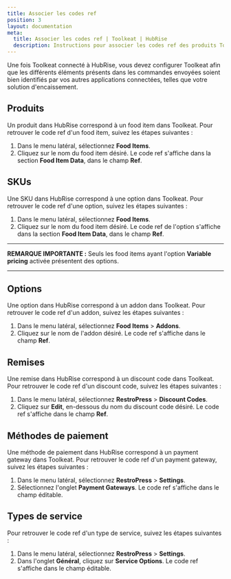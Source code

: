 ```yaml
---
title: Associer les codes ref
position: 3
layout: documentation
meta:
  title: Associer les codes ref | Toolkeat | HubRise
  description: Instructions pour associer les codes ref des produits Toolkeat avec d'autres applications connectées à HubRise pour la synchronisation des données.
---
```


Une fois Toolkeat connecté à HubRise, vous devez configurer Toolkeat afin que les différents éléments présents dans les commandes envoyées soient bien identifiés par vos autres applications connectées, telles que votre solution d'encaissement.

## Produits

Un produit dans HubRise correspond à un food item dans Toolkeat. Pour retrouver le code ref d'un food item, suivez les étapes suivantes :

1. Dans le menu latéral, sélectionnez **Food Items**.
1. Cliquez sur le nom du food item désiré. Le code ref s'affiche dans la section **Food Item Data**, dans le champ **Ref**.

## SKUs

Une SKU dans HubRise correspond à une option dans Toolkeat. Pour retrouver le code ref d'une option, suivez les étapes suivantes :

1. Dans le menu latéral, sélectionnez **Food Items**.
1. Cliquez sur le nom du food item désiré. Le code ref de l'option s'affiche dans la section **Food Item Data**, dans le champ **Ref**.

---

**REMARQUE IMPORTANTE :** Seuls les food items ayant l'option **Variable pricing** activée présentent des options.

---

## Options

Une option dans HubRise correspond à un addon dans Toolkeat. Pour retrouver le code ref d'un addon, suivez les étapes suivantes :

1. Dans le menu latéral, sélectionnez **Food Items** > **Addons**.
1. Cliquez sur le nom de l'addon désiré. Le code ref s'affiche dans le champ **Ref**.

## Remises

Une remise dans HubRise correspond à un discount code dans Toolkeat. Pour retrouver le code ref d'un discount code, suivez les étapes suivantes :

1. Dans le menu latéral, sélectionnez **RestroPress** > **Discount Codes**.
1. Cliquez sur **Edit**, en-dessous du nom du discount code désiré. Le code ref s'affiche dans le champ **Ref**.

## Méthodes de paiement

Une méthode de paiement dans HubRise correspond à un payment gateway dans Toolkeat. Pour retrouver le code ref d'un payment gateway, suivez les étapes suivantes :

1. Dans le menu latéral, sélectionnez **RestroPress** > **Settings**.
1. Sélectionnez l'onglet **Payment Gateways**. Le code ref s'affiche dans le champ éditable.

## Types de service

Pour retrouver le code ref d'un type de service, suivez les étapes suivantes :

1. Dans le menu latéral, sélectionnez **RestroPress** > **Settings**.
1. Dans l'onglet **Général**, cliquez sur **Service Options**. Le code ref s'affiche dans le champ éditable.
